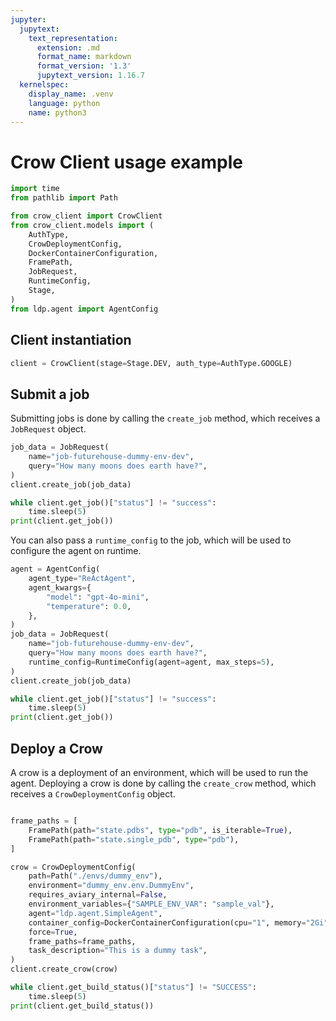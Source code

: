 ```yaml
---
jupyter:
  jupytext:
    text_representation:
      extension: .md
      format_name: markdown
      format_version: '1.3'
      jupytext_version: 1.16.7
  kernelspec:
    display_name: .venv
    language: python
    name: python3
---
```


# Crow Client usage example

```python
import time
from pathlib import Path

from crow_client import CrowClient
from crow_client.models import (
    AuthType,
    CrowDeploymentConfig,
    DockerContainerConfiguration,
    FramePath,
    JobRequest,
    RuntimeConfig,
    Stage,
)
from ldp.agent import AgentConfig
```

## Client instantiation

```python
client = CrowClient(stage=Stage.DEV, auth_type=AuthType.GOOGLE)
```

## Submit a job


Submitting jobs is done by calling the `create_job` method, which receives a `JobRequest` object.

```python
job_data = JobRequest(
    name="job-futurehouse-dummy-env-dev",
    query="How many moons does earth have?",
)
client.create_job(job_data)

while client.get_job()["status"] != "success":
    time.sleep(5)
print(client.get_job())
```

You can also pass a `runtime_config` to the job, which will be used to configure the agent on runtime.

```python
agent = AgentConfig(
    agent_type="ReActAgent",
    agent_kwargs={
        "model": "gpt-4o-mini",
        "temperature": 0.0,
    },
)
job_data = JobRequest(
    name="job-futurehouse-dummy-env-dev",
    query="How many moons does earth have?",
    runtime_config=RuntimeConfig(agent=agent, max_steps=5),
)
client.create_job(job_data)

while client.get_job()["status"] != "success":
    time.sleep(5)
print(client.get_job())
```

## Deploy a Crow
A crow is a deployment of an environment, which will be used to run the agent.
Deploying a crow is done by calling the `create_crow` method, which receives a `CrowDeploymentConfig` object.


```python

frame_paths = [
    FramePath(path="state.pdbs", type="pdb", is_iterable=True),
    FramePath(path="state.single_pdb", type="pdb"),
]

crow = CrowDeploymentConfig(
    path=Path("./envs/dummy_env"),
    environment="dummy_env.env.DummyEnv",
    requires_aviary_internal=False,
    environment_variables={"SAMPLE_ENV_VAR": "sample_val"},
    agent="ldp.agent.SimpleAgent",
    container_config=DockerContainerConfiguration(cpu="1", memory="2Gi"),
    force=True,
    frame_paths=frame_paths,
    task_description="This is a dummy task",
)
client.create_crow(crow)
```

```python
while client.get_build_status()["status"] != "SUCCESS":
    time.sleep(5)
print(client.get_build_status())
```
